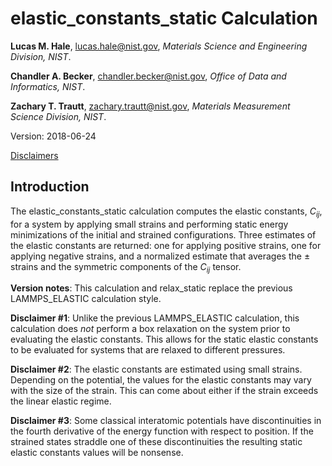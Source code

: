 # elastic_constants_static Calculation

**Lucas M. Hale**, [lucas.hale@nist.gov](mailto:lucas.hale@nist.gov?Subject=ipr-demo), *Materials Science and Engineering Division, NIST*.

**Chandler A. Becker**, [chandler.becker@nist.gov](mailto:chandler.becker@nist.gov?Subject=ipr-demo), *Office of Data and Informatics, NIST*.

**Zachary T. Trautt**, [zachary.trautt@nist.gov](mailto:zachary.trautt@nist.gov?Subject=ipr-demo), *Materials Measurement Science Division, NIST*.

Version: 2018-06-24

[Disclaimers](http://www.nist.gov/public_affairs/disclaimer.cfm)

## Introduction

The elastic_constants_static calculation computes the elastic constants, $C_{ij}$, for a system by applying small strains and performing static energy minimizations of the initial and strained configurations.  Three estimates of the elastic constants are returned: one for applying positive strains, one for applying negative strains, and a normalized estimate that averages the &pm; strains and the symmetric components of the $C_{ij}$ tensor.

__Version notes__: This calculation and relax_static replace the previous LAMMPS_ELASTIC calculation style.

__Disclaimer #1__: Unlike the previous LAMMPS_ELASTIC calculation, this calculation does *not* perform a box relaxation on the system prior to evaluating the elastic constants.  This allows for the static elastic constants to be evaluated for systems that are relaxed to different pressures.

__Disclaimer #2__: The elastic constants are estimated using small strains.  Depending on the potential, the values for the elastic constants may vary with the size of the strain.  This can come about either if the strain exceeds the linear elastic regime.

__Disclaimer #3__: Some classical interatomic potentials have discontinuities in the fourth derivative of the energy function with respect to position.  If the strained states straddle one of these discontinuities the resulting static elastic constants values will be nonsense.